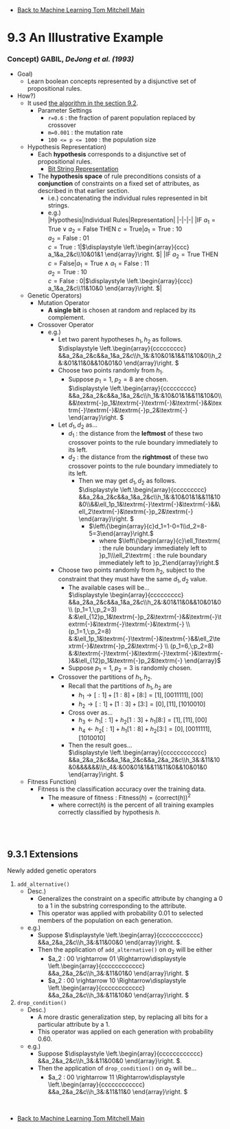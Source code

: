 * [Back to Machine Learning Tom Mitchell Main](../../main.md)

# 9.3 An Illustrative Example

### Concept) GABIL, *DeJong et al. (1993)*
- Goal)
  - Learn boolean concepts represented by a disjunctive set of propositional rules.
- How?)
  - It used [the algorithm in the section 9.2](../02/note.md#algorithm-genetic-algorithm-ga).
    - Parameter Settings
      - ```r=0.6``` : the fraction of parent population replaced by crossover
      - ```m=0.001``` : the mutation rate
      - ```100 <= p <= 1000``` : the population size
  - Hypothesis Representation)
    - Each **hypothesis** corresponds to a disjunctive set of propositional rules.
      - [Bit String Representation](../02/note.md#tech-bit-string-representation)
    - The **hypothesis space** of rule preconditions consists of a **conjunction** of constraints on a fixed set of attributes, as described in that earlier section.
      - i.e.) concatenating the individual rules represented in bit strings.
      - e.g.)    
        |Hypothesis|Individual Rules|Representation|
        |-|-|-|
        |$\textrm{IF } a_1=\textrm{True} \vee a_2=\textrm{False THEN } c=\textrm{True}$|$a_1=\textrm{True}$ : $10$<br>$a_2=\textrm{False}$ : $01$<br>$c=\textrm{True}$ : $1$|$`\displaystyle \left.\begin{array}{ccc} a_1&a_2&c\\10&01&1 \end{array}\right. `$|
        |$\textrm{IF } a_2=\textrm{True THEN } c=\textrm{False}$|$a_1=\textrm{True} \wedge a_1=\textrm{False}$ : $11$<br>$a_2=\textrm{True}$ : $10$<br>$c=\textrm{False}$ : $0$|$`\displaystyle \left.\begin{array}{ccc} a_1&a_2&c\\11&10&0 \end{array}\right. `$|
  - Genetic Operators)
    - Mutation Operator
      - **A single bit** is chosen at random and replaced by its complement.
    - Crossover Operator
      - e.g.)
        - Let two parent hypotheses $h_1,h_2$ as follows.   
          $`\displaystyle \left.\begin{array}{ccccccccc} &&a_2&a_2&c&&a_1&a_2&c\\h_1&:&10&01&1&&11&10&0\\h_2&:&01&11&0&&10&01&0 \end{array}\right. `$
        - Choose two points randomly from $h_1$.
          - Suppose $`p_1=1,\;p_2=8`$ are chosen.   
            $`\displaystyle \left.\begin{array}{ccccccccc} &&a_2&a_2&c&&a_1&a_2&c\\h_1&:&10&01&1&&11&10&0\\&&\textrm{-}p_1&\textrm{-}\textrm{-}&\textrm{-}&&\textrm{-}\textrm{-}&\textrm{-}p_2&\textrm{-} \end{array}\right. `$
        - Let $d_1,d_2$ as...
          - $d_1$ : the distance from the **leftmost** of these two crossover points to the rule boundary immediately to its left.
          - $d_2$ : the distance from the **rightmost** of these two crossover points to the rule boundary immediately to its left.
            - Then we may get $d_1,d_2$ as follows.   
              $`\displaystyle \left.\begin{array}{ccccccccc} &&a_2&a_2&c&&a_1&a_2&c\\h_1&:&10&01&1&&11&10&0\\&&\ell_1p_1&\textrm{-}\textrm{-}&\textrm{-}&&\ell_2\textrm{-}&\textrm{-}p_2&\textrm{-} \end{array}\right. `$
                - $`\left\{\begin{array}{c}d_1=1-0=1\\d_2=8-5=3\end{array}\right.`$
                  - where $`\left\{\begin{array}{c}\ell_1\textrm{ : the rule boundary immediately left to }p_1\\\ell_2\textrm{ : the rule boundary immediately left to }p_2\end{array}\right.`$
        - Choose two points randomly from $h_2$, subject to the constraint that they must have the same $d_1,d_2$ value.
          - The available cases will be...   
            $`\displaystyle \begin{array}{ccccccccc} &&a_2&a_2&c&&a_1&a_2&c\\h_2&:&01&11&0&&10&01&0 \\ (p_1=1,\;p_2=3) &:&\ell_{12}p_1&\textrm{-}p_2&\textrm{-}&&\textrm{-}\textrm{-}&\textrm{-}\textrm{-}&\textrm{-} \\ (p_1=1,\;p_2=8) &:&\ell_1p_1&\textrm{-}\textrm{-}&\textrm{-}&&\ell_2\textrm{-}&\textrm{-}p_2&\textrm{-} \\ (p_1=6,\;p_2=8) &:&\textrm{-}\textrm{-}&\textrm{-}\textrm{-}&\textrm{-}&&\ell_{12}p_1&\textrm{-}p_2&\textrm{-} \end{array}`$
          - Suppose $`p_1=1,\;p_2=3`$ is randomly chosen.
        - Crossover the partitions of $h_1,h_2$.
          - Recall that the partitions of $h_1,h_2$ are
            - $h_1 \rightarrow [:1]+[1:8]+[8:]=[1],[0011111],[00]$
            - $h_2 \rightarrow [:1]+[1:3]+[3:]=[0],[11],[1010010]$
          - Cross over as...
            - $h_3 \leftarrow h_1[:1]+h_2[1:3]+h_1[8:]=[1],[11],[00]$
            - $h_4 \leftarrow h_2[:1]+h_1[1:8]+h_2[3:]=[0],[0011111],[1010010]$
          - Then the result goes...   
            $`\displaystyle \left.\begin{array}{cccccccccccc} &&a_2&a_2&c&&a_1&a_2&c&&a_2&a_2&c\\h_3&:&11&10&0&&&&&&\\h_4&:&00&01&1&&11&11&0&&10&01&0 \end{array}\right. `$
  - Fitness Function)
    - Fitness is the classification accuracy over the training data.
      - The measure of fitness : $\textrm{Fitness}(h) = (\textrm{correct}(h))^2$
        - where $\textrm{correct}(h)$  is the percent of all training examples correctly classified by hypothesis $h$.

<br><br>

## 9.3.1 Extensions
Newly added genetic operators

1. ```add_alternative()```
   - Desc.)
     - Generalizes the constraint on a specific attribute by changing a $0$ to a $1$ in the substring corresponding to the attribute.
     - This operator was applied with probability 0.01 to selected members of the population on each generation.
   - e.g.)
     - Suppose $`\displaystyle \left.\begin{array}{cccccccccccc} &&a_2&a_2&c\\h_3&:&11&00&0 \end{array}\right. `$.
     - Then the application of  ```add_alternative()``` on $a_2$ will be either
       - $`a_2 : 00 \rightarrow 01 \Rightarrow\displaystyle \left.\begin{array}{cccccccccccc} &&a_2&a_2&c\\h_3&:&11&01&0 \end{array}\right. `$
       - $`a_2 : 00 \rightarrow 10 \Rightarrow\displaystyle \left.\begin{array}{cccccccccccc} &&a_2&a_2&c\\h_3&:&11&10&0 \end{array}\right. `$
2. ```drop_condition()```
   - Desc.)
     - A more drastic generalization step, by replacing all bits for a particular attribute by a $1$.
     - This operator was applied on each generation with probability 0.60. 
   - e.g.)
     - Suppose $`\displaystyle \left.\begin{array}{cccccccccccc} &&a_2&a_2&c\\h_3&:&11&00&0 \end{array}\right. `$.
     - Then the application of  ```drop_condition()``` on $a_2$ will be...
       - $`a_2 : 00 \rightarrow 11 \Rightarrow\displaystyle \left.\begin{array}{cccccccccccc} &&a_2&a_2&c\\h_3&:&11&11&0 \end{array}\right. `$



<br>

* [Back to Machine Learning Tom Mitchell Main](../../main.md)